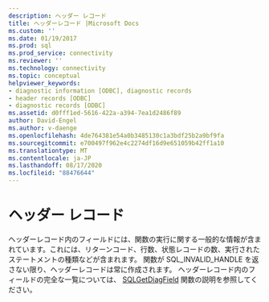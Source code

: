 ```yaml
---
description: ヘッダー レコード
title: ヘッダーレコード |Microsoft Docs
ms.custom: ''
ms.date: 01/19/2017
ms.prod: sql
ms.prod_service: connectivity
ms.reviewer: ''
ms.technology: connectivity
ms.topic: conceptual
helpviewer_keywords:
- diagnostic information [ODBC], diagnostic records
- header records [ODBC]
- diagnostic records [ODBC]
ms.assetid: d0fff1ed-5616-422a-a394-7ea1d2486f89
author: David-Engel
ms.author: v-daenge
ms.openlocfilehash: 4de764381e54a0b3485130c1a3bdf25b2a9bf9fa
ms.sourcegitcommit: e700497f962e4c2274df16d9e651059b42ff1a10
ms.translationtype: MT
ms.contentlocale: ja-JP
ms.lasthandoff: 08/17/2020
ms.locfileid: "88476644"
---
```

# <a name="header-record"></a>ヘッダー レコード
ヘッダーレコード内のフィールドには、関数の実行に関する一般的な情報が含まれています。これには、リターンコード、行数、状態レコードの数、実行されたステートメントの種類などが含まれます。 関数が SQL_INVALID_HANDLE を返さない限り、ヘッダーレコードは常に作成されます。 ヘッダーレコード内のフィールドの完全な一覧については、 [SQLGetDiagField](../../../odbc/reference/syntax/sqlgetdiagfield-function.md) 関数の説明を参照してください。
